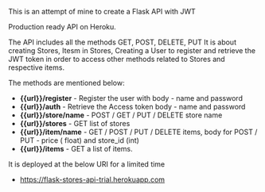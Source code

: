 This is an attempt of mine to create a Flask API with JWT

Production ready API on Heroku.

The API includes all the methods GET, POST, DELETE, PUT
It is about creating Stores, Itesm in Stores, Creating a User to register and retrieve the JWT token in order to access other methods related to Stores and respective items.

The methods are mentioned below:
* **{{url}}/register** - Register the user with body - name and password
* **{{url}}/auth** - Retrieve the Access token body - name and password
* **{{url}}/store/name** - POST / GET  / PUT / DELETE store name 
* **{{url}}/stores** - GET list of stores
* **{{url}}/item/name** - GET / POST / PUT / DELETE items, body for POST / PUT - price ( float) and store_id (int)
* **{{url}}/items** - GET a list of items.

It is deployed at the below URI for a limited time
* https://flask-stores-api-trial.herokuapp.com 


